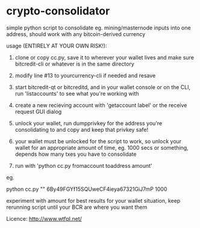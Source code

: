 # crypto-consolidator
simple python script to consolidate eg. mining/masternode inputs into one address, should work with any bitcoin-derived currency

usage (ENTIRELY AT YOUR OWN RISK!): 

1. clone or copy cc.py, save it to wherever your wallet lives and make sure bitcredit-cli or whatever is in the same directory

2. modify line #13 to yourcurrency-cli if needed and resave 

3. start bitcredit-qt or bitcreditd, and in your wallet console or on the CLI, run 'listaccounts' to see what you're working with

4. create a new recieving account with 'getaccount label' or the receive request GUI dialog

5. unlock your wallet, run dumpprivkey for the address you're consolidating to and copy and keep that privkey safe!

6. your wallet must be unlocked for the script to work, so unlock your wallet for an appropriate amount of time, eg. 1000 secs or something, depends how many txes you have to consolidate

7. run with 'python cc.py fromaccount toaddress amount'

eg. 

python cc.py "" 6By49FGYf15SQUweCF4ieya67321GiJ7mP 1000

experiment with amount for best results for your wallet situation, keep rerunning script until your BCR are where you want them

Licence: http://www.wtfpl.net/
